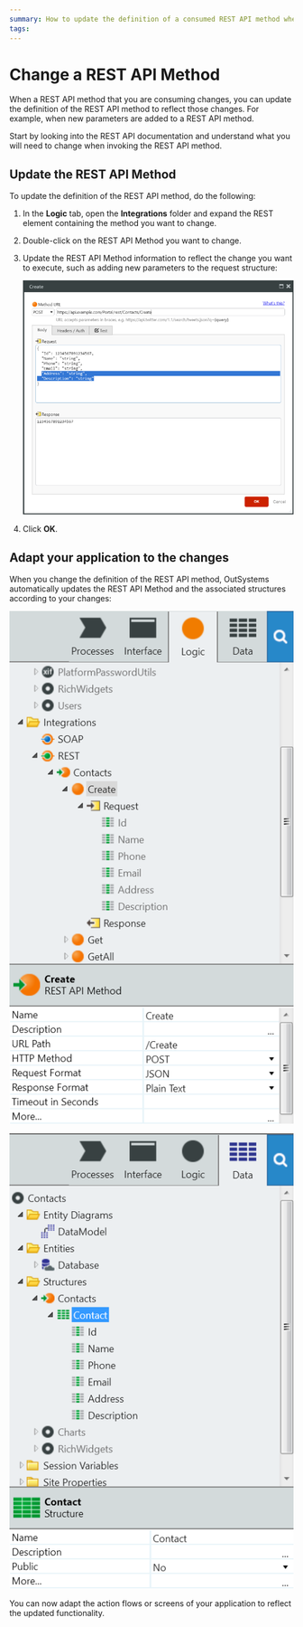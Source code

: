 ```yaml
---
summary: How to update the definition of a consumed REST API method when in changes.
tags: 
---
```


# Change a REST API Method

When a REST API method that you are consuming changes, you can update the definition of the REST API method to reflect those changes. For example, when new parameters are added to a REST API method.

Start by looking into the REST API documentation and understand what you will need to change when invoking the REST API method.

## Update the REST API Method

To update the definition of the REST API method, do the following:

1. In the **Logic** tab, open the **Integrations** folder and expand the REST element containing the method you want to change.

1. Double-click on the REST API Method you want to change.

1. Update the REST API Method information to reflect the change you want to execute, such as adding new parameters to the request structure:

    ![](images/ss-rest-change-1.png) 

1. Click **OK**. 

## Adapt your application to the changes

When you change the definition of the REST API method, OutSystems automatically updates the REST API Method and the associated structures according to your changes:

![](images/ss-rest-change-2.png)

![](images/ss-rest-change-3.png)

You can now adapt the action flows or screens of your application to reflect the updated functionality.
